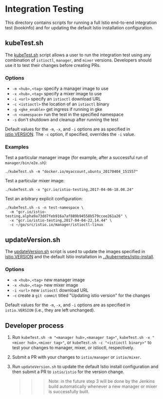 # Integration Testing

This directory contains scripts for running a full Istio end-to-end integration test (bookinfo)
and for updating the default Istio installation configuration.
 
## kubeTest.sh

The [kubeTest.sh](kubeTest.sh) script allows a user to run the integration test using
any combination of `istioctl`, `manager`, and `mixer` versions. Developers should use
it to test their changes before creating PRs.

### Options

* `-m <hub>,<tag>` specify a manager image to use
* `-x <hub>,<tag>` specify a mixer image to use
* `-i <url>` specify an `istioctl` download URL
* `-c <istioctl>` the location of an `istioctl` binary
* `-g <gke_enable>` get ingress if running in gke
* `-n <namespace>` run the test in the specified namespace
* `-s` don't shutdown and cleanup after running the test

Default values for the `-m`, `-x`, and `-i` options are as specified in
[istio.VERSION](../istio.VERSION).
The `-c` option, if specified, overrides the `-i` value.

### Examples

Test a particular manager image (for example, after a successful run of `manager/bin/e2e.sh`):

```
./kubeTest.sh -m "docker.io/myaccount,ubuntu_20170404_151557"
```

Test a particular mixer image:

```
./kubeTest.sh -x "gcr.io/istio-testing,2017-04-06-18.08.24"
```

Test an arbitrary explicit configuration:

```
./kubeTest.sh -s -n test-namespace \
  -m "gcr.io/istio-testing,alpha9a73dd7feb916a7af889b94558b579ccee261a26" \
  -x "gcr.io/istio-testing,2017-04-04-22.14.44" \
  -c ~/go/src/istio.io/manager/istioctl-linux
```

## updateVersion.sh

The [updateVersion.sh](updateVersion.sh) script is used to update 
the images specified in [istio.VERSION](../istio.VERSION) and the default Istio
installation in [../kubernetes/istio-install](../kubernetes/istio-install).
   
### Options

* `-m <hub>,<tag>` new manager image
* `-x <hub>,<tag>` new mixer image
* `-i <url>` new `istioctl` download URL
* `-c` create a `git commit` titled "Updating istio version" for the changes

Default values for the `-m`, `-x`, and `-i` options are as specified in `istio.VERSION`
(i.e., they are left unchanged).

## Developer process 

1. Run `kubeTest.sh -m "<manager hub>,<manager tag>"`, `kubeTest.sh -x "<mixer hub>,<mixer tag>"`,
   or `kubeTest.sh -c "<istioctl binary>"` to test your changes to manager, mixer, 
   or istioctl, respectively. 
2. Submit a PR with your changes to `istio/manager` or `istio/mixer`.
3. Run `updateVersion.sh` to update the default Istio install configuration and then
   submit a PR  to `istio/istio` for the version change.
   
   >>> Note: in the future step 3 will be done by the Jenkins build automatically
   >>> whenever a new manager or mixer is successfully built.
